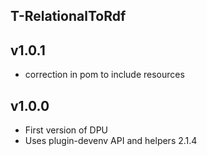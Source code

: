 T-RelationalToRdf
----------

v1.0.1
---
* correction in pom to include resources

v1.0.0
---
* First version of DPU
* Uses plugin-devenv API and helpers 2.1.4
